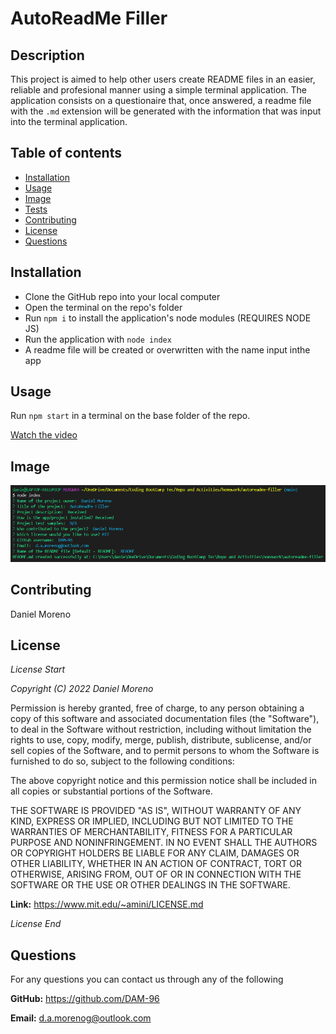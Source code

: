
  # AutoReadMe Filler

  ## Description
  This project is aimed to help other users create README files in an easier, reliable and profesional manner using a simple terminal application. The application consists on a questionaire that, once answered, a readme file with the `.md` extension will be generated with the information that was input into the terminal application.

  ## Table of contents
  * [Installation](#installation)
  * [Usage](#usage)
  * [Image](#image)
  * [Tests](#tests)
  * [Contributing](#contributing)
  * [License](#license)
  * [Questions](#questions)
  
  ## Installation
- Clone the GitHub repo into your local computer
- Open the terminal on the repo's folder
- Run `npm i` to install the application's node modules (REQUIRES NODE JS)
- Run the application with `node index`
- A readme file will be created or overwritten with the name input inthe app


## Usage
 Run `npm start` in a terminal on the base folder of the repo.
 
 [Watch the video]

## Image
![Usage sample](./assets/images/Captura.PNG)

## Contributing
  Daniel Moreno

## License
*License Start*
  
  *Copyright (C) 2022 Daniel Moreno*
  
  
Permission is hereby granted, free of charge, to any person obtaining a copy of this software and associated documentation files (the "Software"), to deal in the Software without restriction, including without limitation the rights to use, copy, modify, merge, publish, distribute, sublicense, and/or sell copies of the Software, and to permit persons to whom the Software is furnished to do so, subject to the following conditions:

The above copyright notice and this permission notice shall be included in all copies or substantial portions of the Software.

THE SOFTWARE IS PROVIDED "AS IS", WITHOUT WARRANTY OF ANY KIND, EXPRESS OR IMPLIED, INCLUDING BUT NOT LIMITED TO THE WARRANTIES OF MERCHANTABILITY, FITNESS FOR A PARTICULAR PURPOSE AND NONINFRINGEMENT. IN NO EVENT SHALL THE AUTHORS OR COPYRIGHT HOLDERS BE LIABLE FOR ANY CLAIM, DAMAGES OR OTHER LIABILITY, WHETHER IN AN ACTION OF CONTRACT, TORT OR OTHERWISE, ARISING FROM, OUT OF OR IN CONNECTION WITH THE SOFTWARE OR THE USE OR OTHER DEALINGS IN THE SOFTWARE.


  **Link:** https://www.mit.edu/~amini/LICENSE.md
  
*License End*

  ## Questions
  For any questions you can contact us through any of the following 

  **GitHub:** https://github.com/DAM-96 

  **Email:** d.a.morenog@outlook.com 


[Watch the video]: https://streamable.com/6z3on4
